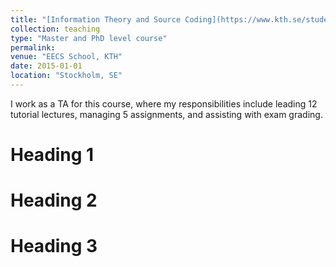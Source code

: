 ```yaml
---
title: "[Information Theory and Source Coding](https://www.kth.se/student/kurser/kurs/EQ2845?l=en)"
collection: teaching
type: "Master and PhD level course"
permalink: 
venue: "EECS School, KTH"
date: 2015-01-01
location: "Stockholm, SE"
---
```


I work as a TA for this course, where my responsibilities include leading 12 tutorial lectures, managing 5 assignments, and assisting with exam grading.

Heading 1
======

Heading 2
======

Heading 3
======
